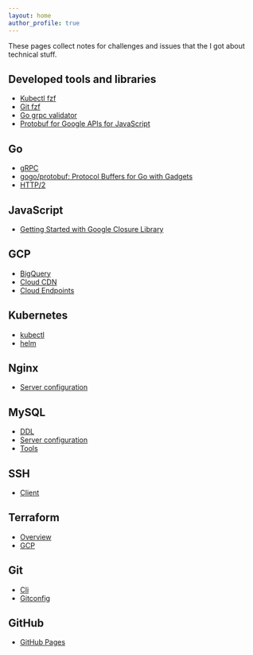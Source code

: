 ```yaml
---
layout: home
author_profile: true
---
```

These pages collect notes for challenges and issues that the I got about technical stuff.

Developed tools and libraries
----
- [Kubectl fzf](https://github.com/at-ishikawa/kubectl-fzf)
- [Git fzf](https://github.com/at-ishikawa/git-fzf)
- [Go grpc validator](https://pkg.go.dev/github.com/at-ishikawa/go-grpc-validator/playground/v9?tab=doc)
- [Protobuf for Google APIs for JavaScript](https://www.npmjs.com/package/@at-ishikawa/googleapis-protobuf)

Go
----
- [gRPC](./docs/golang/grpc)
- [gogo/protobuf: Protocol Buffers for Go with Gadgets](./docs/golang/gogoprotobuf)
- [HTTP/2](./docs/golang/http2)

JavaScript
----
- [Getting Started with Google Closure Library](./docs/javascript/google-closure-library)


GCP
----
- [BigQuery](./docs/gcp/bigquery)
- [Cloud CDN](./docs/gcp/cloud_cdn)
- [Cloud Endpoints](./docs/gcp/cloud_endpoints)

Kubernetes
---
- [kubectl](./docs/kubernetes/kubectl)
- [helm](./docs/kubernetes/helm/client)


Nginx
---
- [Server configuration](./docs/nginx/server_config)

MySQL
----
- [DDL](./docs/mysql/ddl)
- [Server configuration](./docs/mysql/server_config)
- [Tools](./docs/mysql/tools)

SSH
----
- [Client](./docs/ssh/client)


Terraform
----
- [Overview](./docs/terraform/overview)
- [GCP](./docs/terraform/gcp)

Git
---
- [Cli](./docs/git/cli)
- [Gitconfig](./docs/git/gitconfig)

GitHub
----
- [GitHub Pages](./docs/github/github_pages)
